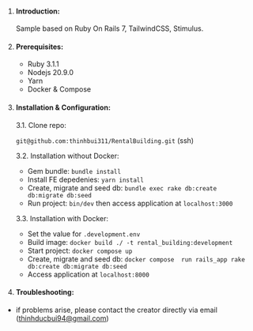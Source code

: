 1. #### Introduction:

   Sample based on Ruby On Rails 7, TailwindCSS, Stimulus.
2. #### Prerequisites:


   * Ruby 3.1.1
   * Nodejs 20.9.0
   * Yarn
   * Docker & Compose
3. #### Installation & Configuration:

   3.1. Clone repo:

   `git@github.com:thinhbui311/RentalBuilding.git` (ssh)

   3.2. Installation without Docker:


   * Gem bundle: `bundle install`
   * Install FE depedenies: `yarn install`
   * Create, migrate and seed db: `bundle exec rake db:create db:migrate db:seed`
   * Run project: `bin/dev` then access application at `localhost:3000`

   3.3. Installation with Docker:

   * Set the value for `.development.env`
   * Build image: `docker build ./ -t rental_building:development`
   * Start project: `docker compose up`
   * Create, migrate and seed db: `docker compose  run rails_app rake db:create db:migrate db:seed`
   * Access application at `localhost:8000`
4. #### Troubleshooting:

* if problems arise, please contact the creator directly via email (thinhducbui94@gmail.com)
